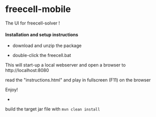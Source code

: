 # freecell-mobile

The UI for freecell-solver !

#### Installation and setup instructions

* download and unzip the package

* double-click the freecell.bat

This will start-up a local webserver and open a browser to http://localhost:8080

read the "instructions.html" and play in fullscreen (F11) on the browser

Enjoy!

-

build the target jar file with `mvn clean install`


